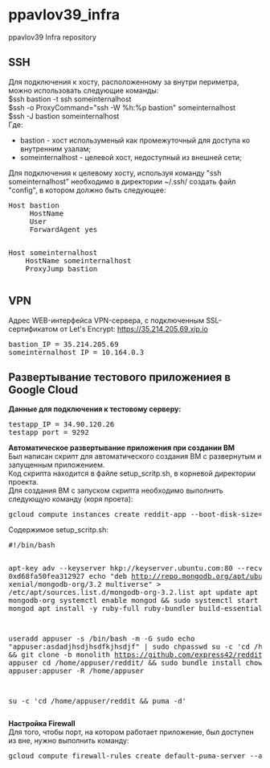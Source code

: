 # ppavlov39_infra
ppavlov39 Infra repository

<h2>SSH</h2>

Для подключения к хосту, расположенному за внутри периметра, можно использовать следующие команды:<br>
$ssh bastion -t ssh someinternalhost<br>
$ssh -o ProxyCommand="ssh -W %h:%p bastion" someinternalhost<br>
$ssh -J bastion someinternalhost<br>
Где:<br><ul>
    <li> bastion - хост используменый как промежуточный для доступа ко внутренним узалам;</li>
    <li> someinternalhost - целевой хост, недоступный из внешней сети;</li>
</ul>
Для подключения к целевому хосту, используя команду "ssh someinternalhost" необходимо в директории ~/.ssh/ создать файл "config", в котором должно быть следующее:<br>
<pre>Host bastion
     HostName <bastion_host_address>
     User <ssh_user>
     ForwardAgent yes
<P>
Host someinternalhost
    HostName someinternalhost
    ProxyJump bastion
</pre>
<P>
<h2>VPN</h2>

Адрес WEB-интерфейса VPN-сервера, с подключенным SSL-сертификатом от Let's Encrypt: https://35.214.205.69.xip.io<P>
<P>
<pre>
bastion_IP = 35.214.205.69
someinternalhost_IP = 10.164.0.3
</pre>

<P>
<h2>Развертывание тестового приложениея в Google Cloud </h2>
<b>Данные для подключения к тестовому серверу:</b><br>
<pre>
testapp_IP = 34.90.120.26
testapp_port = 9292
</pre>
<P>
<B>Автоматическое развертывание приложения при создании ВМ</B><br>
Был написан скрипт для автоматического создания ВМ с развернутым и запущенным приложением.<br>
Код скрипта находится в файле setup_scritp.sh, в корневой директории проекта.<br>
Для создания ВМ с запуском скрипта необходимо выполнить следующую команду (коря проета):<br>
<pre>
gcloud compute instances create reddit-app --boot-disk-size=10GB --image-family ubuntu-1604-lts --image-project=ubuntu-os-cloud --machine-type=g1-small --tags puma-server --metadata-from-file startup-script=./setup_scritp.sh --restart-on-failure
</pre>
<P>
Содержимое setup_scritp.sh:<br>
<pre>
#!/bin/bash

apt-key adv --keyserver hkp://keyserver.ubuntu.com:80 --recv-keys 0xd68fa50fea312927
echo "deb http://repo.mongodb.org/apt/ubuntu xenial/mongodb-org/3.2 multiverse" > /etc/apt/sources.list.d/mongodb-org-3.2.list
apt update
apt install -y mongodb-org
systemctl enable mongod && sudo systemctl start mongod
apt install -y ruby-full ruby-bundler build-essential

useradd appuser -s /bin/bash -m -G sudo
echo "appuser:asdadjhsdjhsdfkjhsdjf" | sudo chpasswd
su -c 'cd /home/appuser && git clone -b monolith https://github.com/express42/reddit.git' appuser
cd /home/appuser/reddit/ && sudo bundle install
chown appuser:appuser -R /home/appuser

su -c 'cd /home/appuser/reddit && puma -d'
</pre>
<P>
<B>Настройка Firewall</B><br>
Для того, чтобы порт, на котором работает приложение, был доступен из вне, нужно выполнить команду:<br>
<pre>
gcloud compute firewall-rules create default-puma-server --allow tcp:9292
</pre>


